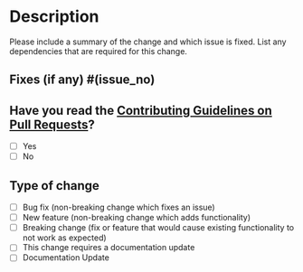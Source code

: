 <!--
Thank you for sending the PR! We appreciate you spending the time to work on these changes.
Help us understand your motivation by explaining why you decided to make this change.
Happy Contributing!
-->

# Description

Please include a summary of the change and which issue is fixed. List any dependencies that are required for this change.

## Fixes (if any) #(issue_no) 

<!--
Replace `issue_no` with the issue number which is fixed in this PR
-->

## Have you read the [Contributing Guidelines on Pull Requests](https://github.com/Sid200026/ToxicBot/blob/master/CONTRIBUTING.md)?

- [ ] Yes
- [ ] No

## Type of change

- [ ] Bug fix (non-breaking change which fixes an issue)
- [ ] New feature (non-breaking change which adds functionality)
- [ ] Breaking change (fix or feature that would cause existing functionality to not work as expected)
- [ ] This change requires a documentation update
- [ ] Documentation Update
